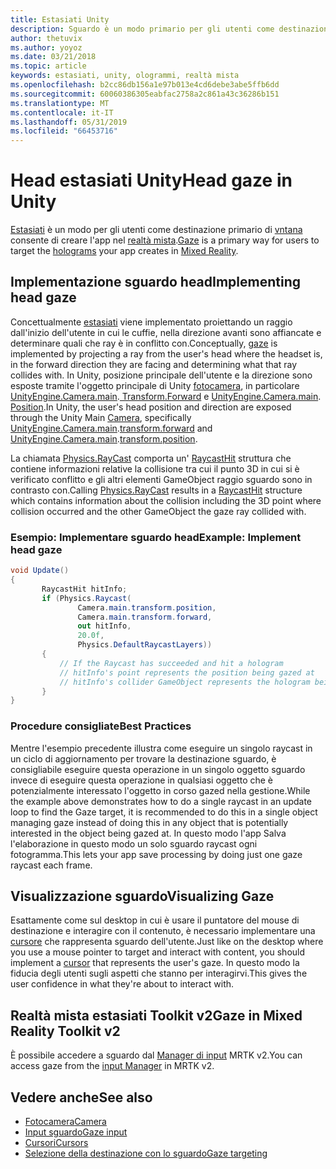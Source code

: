```yaml
---
title: Estasiati Unity
description: Sguardo è un modo primario per gli utenti come destinazione il vntana che consente di creare l'app nella realtà mista.
author: thetuvix
ms.author: yoyoz
ms.date: 03/21/2018
ms.topic: article
keywords: estasiati, unity, ologrammi, realtà mista
ms.openlocfilehash: b2cc86db156a1e97b013e4cd6debe3abe5ffb6dd
ms.sourcegitcommit: 60060386305eabfac2758a2c861a43c36286b151
ms.translationtype: MT
ms.contentlocale: it-IT
ms.lasthandoff: 05/31/2019
ms.locfileid: "66453716"
---
```

# <a name="head-gaze-in-unity"></a><span data-ttu-id="cea58-104">Head estasiati Unity</span><span class="sxs-lookup"><span data-stu-id="cea58-104">Head gaze in Unity</span></span>

<span data-ttu-id="cea58-105">[Estasiati](gaze.md) è un modo per gli utenti come destinazione primario di [vntana](hologram.md) consente di creare l'app nel [realtà mista](mixed-reality.md).</span><span class="sxs-lookup"><span data-stu-id="cea58-105">[Gaze](gaze.md) is a primary way for users to target the [holograms](hologram.md) your app creates in [Mixed Reality](mixed-reality.md).</span></span>


## <a name="implementing-head-gaze"></a><span data-ttu-id="cea58-106">Implementazione sguardo head</span><span class="sxs-lookup"><span data-stu-id="cea58-106">Implementing head gaze</span></span>

<span data-ttu-id="cea58-107">Concettualmente [estasiati](gaze.md) viene implementato proiettando un raggio dall'inizio dell'utente in cui le cuffie, nella direzione avanti sono affiancate e determinare quali che ray è in conflitto con.</span><span class="sxs-lookup"><span data-stu-id="cea58-107">Conceptually, [gaze](gaze.md) is implemented by projecting a ray from the user's head where the headset is, in the forward direction they are facing and determining what that ray collides with.</span></span> <span data-ttu-id="cea58-108">In Unity, posizione principale dell'utente e la direzione sono esposte tramite l'oggetto principale di Unity [fotocamera](camera-in-unity.md), in particolare [UnityEngine.Camera.main](http://docs.unity3d.com/ScriptReference/Camera-main.html).[ Transform.Forward](http://docs.unity3d.com/ScriptReference/Transform-forward.html) e [UnityEngine.Camera.main](http://docs.unity3d.com/ScriptReference/Camera-main.html).[ Position](http://docs.unity3d.com/ScriptReference/Transform-position.html).</span><span class="sxs-lookup"><span data-stu-id="cea58-108">In Unity, the user's head position and direction are exposed through the Unity Main [Camera](camera-in-unity.md), specifically [UnityEngine.Camera.main](http://docs.unity3d.com/ScriptReference/Camera-main.html).[transform.forward](http://docs.unity3d.com/ScriptReference/Transform-forward.html) and [UnityEngine.Camera.main](http://docs.unity3d.com/ScriptReference/Camera-main.html).[transform.position](http://docs.unity3d.com/ScriptReference/Transform-position.html).</span></span>

<span data-ttu-id="cea58-109">La chiamata [Physics.RayCast](http://docs.unity3d.com/ScriptReference/Physics.Raycast.html) comporta un' [RaycastHit](http://docs.unity3d.com/ScriptReference/RaycastHit.html) struttura che contiene informazioni relative la collisione tra cui il punto 3D in cui si è verificato conflitto e gli altri elementi GameObject raggio sguardo sono in contrasto con.</span><span class="sxs-lookup"><span data-stu-id="cea58-109">Calling [Physics.RayCast](http://docs.unity3d.com/ScriptReference/Physics.Raycast.html) results in a [RaycastHit](http://docs.unity3d.com/ScriptReference/RaycastHit.html) structure which contains information about the collision including the 3D point where collision occurred and the other GameObject the gaze ray collided with.</span></span>

### <a name="example-implement-head-gaze"></a><span data-ttu-id="cea58-110">Esempio: Implementare sguardo head</span><span class="sxs-lookup"><span data-stu-id="cea58-110">Example: Implement head gaze</span></span>

```cs
void Update()
{
       RaycastHit hitInfo;
       if (Physics.Raycast(
               Camera.main.transform.position,
               Camera.main.transform.forward,
               out hitInfo,
               20.0f,
               Physics.DefaultRaycastLayers))
       {
           // If the Raycast has succeeded and hit a hologram
           // hitInfo's point represents the position being gazed at
           // hitInfo's collider GameObject represents the hologram being gazed at
       }
}
```

### <a name="best-practices"></a><span data-ttu-id="cea58-111">Procedure consigliate</span><span class="sxs-lookup"><span data-stu-id="cea58-111">Best Practices</span></span>

<span data-ttu-id="cea58-112">Mentre l'esempio precedente illustra come eseguire un singolo raycast in un ciclo di aggiornamento per trovare la destinazione sguardo, è consigliabile eseguire questa operazione in un singolo oggetto sguardo invece di eseguire questa operazione in qualsiasi oggetto che è potenzialmente interessato l'oggetto in corso gazed nella gestione.</span><span class="sxs-lookup"><span data-stu-id="cea58-112">While the example above demonstrates how to do a single raycast in an update loop to find the Gaze target, it is recommended to do this in a single object managing gaze instead of doing this in any object that is potentially interested in the object being gazed at.</span></span> <span data-ttu-id="cea58-113">In questo modo l'app Salva l'elaborazione in questo modo un solo sguardo raycast ogni fotogramma.</span><span class="sxs-lookup"><span data-stu-id="cea58-113">This lets your app save processing by doing just one gaze raycast each frame.</span></span>

## <a name="visualizing-gaze"></a><span data-ttu-id="cea58-114">Visualizzazione sguardo</span><span class="sxs-lookup"><span data-stu-id="cea58-114">Visualizing Gaze</span></span>

<span data-ttu-id="cea58-115">Esattamente come sul desktop in cui è usare il puntatore del mouse di destinazione e interagire con il contenuto, è necessario implementare una [cursore](cursors.md) che rappresenta sguardo dell'utente.</span><span class="sxs-lookup"><span data-stu-id="cea58-115">Just like on the desktop where you use a mouse pointer to target and interact with content, you should implement a [cursor](cursors.md) that represents the user's gaze.</span></span> <span data-ttu-id="cea58-116">In questo modo la fiducia degli utenti sugli aspetti che stanno per interagirvi.</span><span class="sxs-lookup"><span data-stu-id="cea58-116">This gives the user confidence in what they're about to interact with.</span></span>

## <a name="gaze-in-mixed-reality-toolkit-v2"></a><span data-ttu-id="cea58-117">Realtà mista estasiati Toolkit v2</span><span class="sxs-lookup"><span data-stu-id="cea58-117">Gaze in Mixed Reality Toolkit v2</span></span>
<span data-ttu-id="cea58-118">È possibile accedere a sguardo dal [Manager di input](https://microsoft.github.io/MixedRealityToolkit-Unity/Documentation/Input/Overview.html) MRTK v2.</span><span class="sxs-lookup"><span data-stu-id="cea58-118">You can access gaze from the [input Manager](https://microsoft.github.io/MixedRealityToolkit-Unity/Documentation/Input/Overview.html) in MRTK v2.</span></span>

## <a name="see-also"></a><span data-ttu-id="cea58-119">Vedere anche</span><span class="sxs-lookup"><span data-stu-id="cea58-119">See also</span></span>
* [<span data-ttu-id="cea58-120">Fotocamera</span><span class="sxs-lookup"><span data-stu-id="cea58-120">Camera</span></span>](camera-in-unity.md)
* [<span data-ttu-id="cea58-121">Input sguardo</span><span class="sxs-lookup"><span data-stu-id="cea58-121">Gaze input</span></span>](gaze.md)
* [<span data-ttu-id="cea58-122">Cursori</span><span class="sxs-lookup"><span data-stu-id="cea58-122">Cursors</span></span>](cursors.md)
* [<span data-ttu-id="cea58-123">Selezione della destinazione con lo sguardo</span><span class="sxs-lookup"><span data-stu-id="cea58-123">Gaze targeting</span></span>](gaze-targeting.md)
